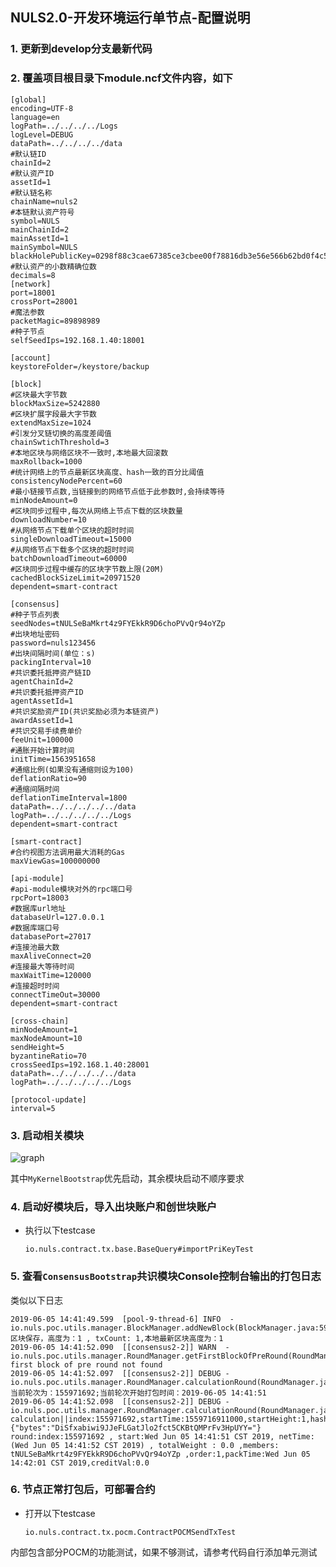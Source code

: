 ## NULS2.0-开发环境运行单节点-配置说明

### 1. 更新到develop分支最新代码

### 2. 覆盖项目根目录下module.ncf文件内容，如下

```
[global]
encoding=UTF-8
language=en
logPath=../../../../Logs
logLevel=DEBUG
dataPath=../../../../data
#默认链ID
chainId=2
#默认资产ID
assetId=1
#默认链名称
chainName=nuls2
#本链默认资产符号
symbol=NULS
mainChainId=2
mainAssetId=1
mainSymbol=NULS
blackHolePublicKey=0298f88c3cae67385ce3cbee00f78816db3e56e566b62bd0f4c5b45f205d3021c3
#默认资产的小数精确位数
decimals=8
[network]
port=18001
crossPort=28001
#魔法参数
packetMagic=89898989
#种子节点
selfSeedIps=192.168.1.40:18001

[account]
keystoreFolder=/keystore/backup

[block]
#区块最大字节数
blockMaxSize=5242880
#区块扩展字段最大字节数
extendMaxSize=1024
#引发分叉链切换的高度差阈值
chainSwtichThreshold=3
#本地区块与网络区块不一致时,本地最大回滚数
maxRollback=1000
#统计网络上的节点最新区块高度、hash一致的百分比阈值
consistencyNodePercent=60
#最小链接节点数,当链接到的网络节点低于此参数时,会持续等待
minNodeAmount=0
#区块同步过程中,每次从网络上节点下载的区块数量
downloadNumber=10
#从网络节点下载单个区块的超时时间
singleDownloadTimeout=15000
#从网络节点下载多个区块的超时时间
batchDownloadTimeout=60000
#区块同步过程中缓存的区块字节数上限(20M)
cachedBlockSizeLimit=20971520
dependent=smart-contract

[consensus]
#种子节点列表
seedNodes=tNULSeBaMkrt4z9FYEkkR9D6choPVvQr94oYZp
#出块地址密码
password=nuls123456
#出块间隔时间(单位：s)
packingInterval=10
#共识委托抵押资产链ID
agentChainId=2
#共识委托抵押资产ID
agentAssetId=1
#共识奖励资产ID(共识奖励必须为本链资产)
awardAssetId=1
#共识交易手续费单价
feeUnit=100000
#通胀开始计算时间
initTime=1563951658
#通缩比例(如果没有通缩则设为100)
deflationRatio=90
#通缩间隔时间
deflationTimeInterval=1800
dataPath=../../../../../data
logPath=../../../../../Logs
dependent=smart-contract

[smart-contract]
#合约视图方法调用最大消耗的Gas
maxViewGas=100000000

[api-module]
#api-module模块对外的rpc端口号
rpcPort=18003
#数据库url地址
databaseUrl=127.0.0.1
#数据库端口号
databasePort=27017
#连接池最大数
maxAliveConnect=20
#连接最大等待时间
maxWaitTime=120000
#连接超时时间
connectTimeOut=30000
dependent=smart-contract

[cross-chain]
minNodeAmount=1
maxNodeAmount=10
sendHeight=5
byzantineRatio=70
crossSeedIps=192.168.1.40:28001
dataPath=../../../../../data
logPath=../../../../../Logs

[protocol-update]
interval=5
```

### 3. 启动相关模块

![graph](https://github.com/MIMIEYES/readmd/blob/master/package/startModules_v1.png)

其中`MyKernelBootstrap`优先启动，其余模块启动不顺序要求

### 4. 启动好模块后，导入出块账户和创世块账户

 - 执行以下testcase
   
    `io.nuls.contract.tx.base.BaseQuery#importPriKeyTest`
    
### 5. 查看`ConsensusBootstrap`共识模块Console控制台输出的打包日志

类似以下日志

```
2019-06-05 14:41:49.599  [pool-9-thread-6] INFO  - io.nuls.poc.utils.manager.BlockManager.addNewBlock(BlockManager.java:59):区块保存，高度为：1 , txCount: 1,本地最新区块高度为：1
2019-06-05 14:41:52.090  [[consensus2-2]] WARN  - io.nuls.poc.utils.manager.RoundManager.getFirstBlockOfPreRound(RoundManager.java:653):the first block of pre round not found
2019-06-05 14:41:52.097  [[consensus2-2]] DEBUG - io.nuls.poc.utils.manager.RoundManager.calculationRound(RoundManager.java:418):当前轮次为：155971692;当前轮次开始打包时间：2019-06-05 14:41:51
2019-06-05 14:41:52.098  [[consensus2-2]] DEBUG - io.nuls.poc.utils.manager.RoundManager.calculationRound(RoundManager.java:419):
calculation||index:155971692,startTime:1559716911000,startHeight:1,hash:{"bytes":"DiSfxabiwi9JJeFLGatJlo2fct5CKBtQMPrFv3HpUYY="}
round:index:155971692 , start:Wed Jun 05 14:41:51 CST 2019, netTime:(Wed Jun 05 14:41:52 CST 2019) , totalWeight : 0.0 ,members:
tNULSeBaMkrt4z9FYEkkR9D6choPVvQr94oYZp ,order:1,packTime:Wed Jun 05 14:42:01 CST 2019,creditVal:0.0
```

### 6. 节点正常打包后，可部署合约

- 打开以下testcase
  
    `io.nuls.contract.tx.pocm.ContractPOCMSendTxTest`

内部包含部分POCM的功能测试，如果不够测试，请参考代码自行添加单元测试    